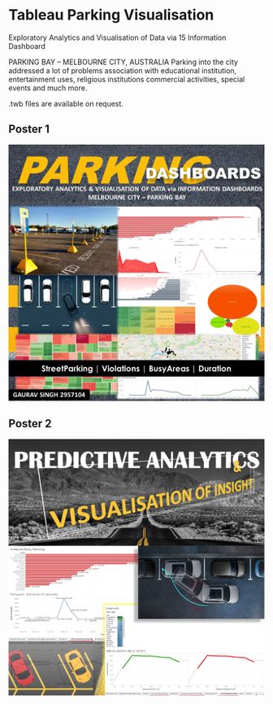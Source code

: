 # Tableau Parking Visualisation

Exploratory Analytics and Visualisation of Data via 15 Information Dashboard

PARKING BAY – MELBOURNE CITY, AUSTRALIA
Parking into the city addressed a lot of problems association with educational institution, entertainment uses, religious institutions commercial activities, special events and much more.

.twb files are available on request.
## Poster 1

![](Poster/Poster.jpg)

## Poster 2

![](Poster/Poster2.jpg)
